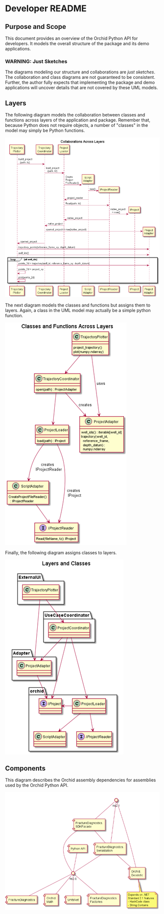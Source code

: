 # Developer README

## Purpose and Scope

This document provides an overview of the Orchid Python API for developers. It models the overall 
structure of the package and its demo applications.

### WARNING: Just Sketches

The diagrams modeling our structure and collaborations are _just sketches_. The collaboration and class 
diagrams are not guaranteed to be consistent. Further, the author fully expects that implementing the package
 and demo applications will uncover details that are not covered by these UML models.

## Layers

The following diagram models the collaboration between classes and functions across layers of the application
 and package. Remember that, because Python does not require objects, a number of "classes" in the model may 
 simply be Python functions.

![Collaborations Across Layers](./layer-collaboration.png)

The next diagram models the classes and functions but assigns them to layers. Again, a class in the UML model 
may actually be a simple python function.

![Classes/Functions in Layers](./layer-structure.png)

Finally, the following diagram assigns classes to layers.

![Classes/Functions Assigned to Layers](./layer-classes.png)

## Components

This diagram describes the Orchid assembly dependencies for assemblies used by the Orchid Python API.

![Orchid Assembly Dependencies](./orchid-assy-dependencies.png)
